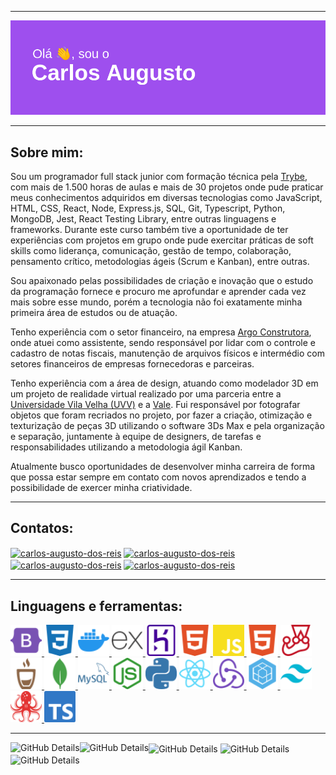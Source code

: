 ------------

![Imagem de cabeçalho com o texto "Olá, sou o Carlos Augusto](assets/header.png)

------------

<h2>Sobre mim:</h2>
<p>
Sou um programador full stack junior com formação técnica pela <a href="https://www.betrybe.com/"  target="blank">Trybe</a>, com mais de 1.500 horas de aulas e mais de 30 projetos onde pude praticar meus conhecimentos adquiridos em diversas tecnologias como JavaScript, HTML, CSS, React, Node, Express.js, SQL, Git, Typescript, Python, MongoDB, Jest, React Testing Library, entre outras linguagens e frameworks.
Durante este curso também tive a oportunidade de ter experiências com projetos em grupo onde pude exercitar práticas de soft skills como liderança, comunicação, gestão de tempo, colaboração, pensamento crítico, metodologias ágeis (Scrum e Kanban), entre outras.

Sou apaixonado pelas possibilidades de criação e inovação que o estudo da programação fornece e procuro me aprofundar e aprender cada vez mais sobre esse mundo, porém a tecnologia não foi exatamente minha primeira área de estudos ou de atuação.

Tenho experiência com o setor financeiro, na empresa <a href="https://argo.com.vc/"  target="blank">Argo Construtora</a>, onde atuei como assistente, sendo responsável por lidar com o controle e cadastro de notas fiscais, manutenção de arquivos físicos e intermédio com setores financeiros de empresas fornecedoras e parceiras.

Tenho experiência com a área de design, atuando como modelador 3D em um projeto de realidade virtual realizado por uma parceria entre a <a href="https://uvv.br/"  target="blank">Universidade Vila Velha (UVV)</a> e a <a href="https://www.vale.com/pt/"  target="blank">Vale</a>. Fui responsável por fotografar objetos que foram recriados no projeto, por fazer a criação, otimização e texturização de peças 3D utilizando o software 3Ds Max e pela organização e separação, juntamente à equipe de designers, de tarefas e responsabilidades utilizando a metodologia ágil Kanban.

Atualmente busco oportunidades de desenvolver minha carreira de forma que possa estar sempre em contato com novos aprendizados e tendo a possibilidade de exercer minha criatividade.
</p>

------------

<h2 align="left">Contatos:</h2>
<p align="left">
<a href="https://github.com/carlos-a-reis" target="blank"><img align="center" src="https://img.shields.io/badge/Github-gray?style=for-the-badge&logo=github" alt="carlos-augusto-dos-reis"/></a> <a href="https://linkedin.com/in/carlos-augusto-dos-reis" target="blank"><img align="center" src="https://img.shields.io/badge/LinkedIn-0077B5?style=for-the-badge&logo=linkedin&logoColor=white" alt="carlos-augusto-dos-reis"/></a> <a href="mailto:carlos.aug.dosreis@gmail.com" target="blank"><img align="center" src="https://img.shields.io/badge/Gmail-D14836?style=for-the-badge&logo=gmail&logoColor=white" alt="carlos-augusto-dos-reis"/></a> <a href="https://api.whatsapp.com/send/?phone=27992037517" target="blank"><img align="center" src="https://img.shields.io/badge/whatsApp-25D366?style=for-the-badge&logo=whatsapp&logoColor=white" alt="carlos-augusto-dos-reis"/></a>
</p>

------------

<h2 align="left">Linguagens e ferramentas:</h2>
<p align="left"> <a href="https://getbootstrap.com" target="_blank" rel="noreferrer"> <img src="/assets/bootstrap.svg" alt="bootstrap" width="50" height="50"/> </a> <a href="https://www.w3schools.com/css/" target="_blank" rel="noreferrer"> <img src="/assets/css.svg" alt="css3" width="50" height="50"/> </a> <a href="https://www.docker.com/" target="_blank" rel="noreferrer"> <img src="/assets/docker.svg" alt="docker" width="50" height="50"/> </a> <a href="https://expressjs.com" target="_blank" rel="noreferrer"> <img src="/assets/express.svg" alt="express" width="50" height="50"/> </a> <a href="https://heroku.com" target="_blank" rel="noreferrer"> <img src="/assets/heroku.svg" alt="heroku" width="50" height="50"/> </a> <a href="https://www.w3.org/html/" target="_blank" rel="noreferrer"> <img src="/assets/html.svg" alt="html5" width="50" height="50"/> </a> <a href="https://developer.mozilla.org/en-US/docs/Web/JavaScript" target="_blank" rel="noreferrer"> <img src="/assets/javascript.svg" alt="javascript" width="50" height="50"/> </a> <a href="https://www.w3.org/html/" target="_blank" rel="noreferrer"> <img src="/assets/html.svg" alt="html5" width="50" height="50"/> </a> <a href="https://jestjs.io/pt-BR/" target="_blank" rel="noreferrer"> <img src="/assets/jest.svg" alt="jest" width="50" height="50"/> </a> <a href="https://mochajs.org" target="_blank" rel="noreferrer"> <img src="/assets/mocha.svg" alt="mocha" width="50" height="50"/> </a> <a href="https://www.mongodb.com/" target="_blank" rel="noreferrer"> <img src="/assets/mongodb.svg" alt="mongodb" width="50" height="50"/> </a> <a href="https://www.mysql.com/" target="_blank" rel="noreferrer"> <img src="/assets/mysql.svg" alt="mysql" width="50" height="50"/> </a> <a href="https://nodejs.org" target="_blank" rel="noreferrer"> <img src="/assets/node.svg" alt="nodejs" width="50" height="50"/> </a> <a href="https://www.python.org/" target="_blank" rel="noreferrer"> <img src="/assets/python.svg" alt="python" width="50" height="50"/> </a> <a href="https://reactjs.org/" target="_blank" rel="noreferrer"> <img src="/assets/react.svg" alt="react" width="50" height="50"/> </a> <a href="https://redux.js.org" target="_blank" rel="noreferrer"> <img src="/assets/redux.svg" alt="redux" width="50" height="50"/> </a> <a href="https://sequelize.org/" target="_blank" rel="noreferrer"> <img src="/assets/sequelize.svg" alt="sequelize" width="50" height="50"/> </a> <a href="https://tailwindcss.com/" target="_blank" rel="noreferrer"> <img src="/assets/tailwind.svg" alt="tailwind" width="50" height="50"/> </a> <a href="https://testing-library.com/" target="_blank" rel="noreferrer"> <img src="/assets/testing_library.svg" alt="testing library" width="50" height="50"/> </a> <a href="https://www.typescriptlang.org/" target="_blank" rel="noreferrer"> <img src="/assets/typescript.svg" alt="typescript" width="50" height="50"/> </a> </p>

------------

<img align="left" alt="GitHub Details" src="http://github-profile-summary-cards.vercel.app/api/cards/repos-per-language?username=carlos-a-reis&theme=tokyonight"/>
<img align="center" alt="GitHub Details" src="http://github-profile-summary-cards.vercel.app/api/cards/most-commit-language?username=carlos-a-reis&theme=tokyonight"/>
<img align="left" alt="GitHub Details" src="http://github-profile-summary-cards.vercel.app/api/cards/stats?username=carlos-a-reis&theme=tokyonight"/>
<img align="center" alt="GitHub Details" src="http://github-profile-summary-cards.vercel.app/api/cards/productive-time?username=carlos-a-reis&theme=tokyonight&utcOffset=8"/>
<img align="center" alt="GitHub Details" src="http://github-profile-summary-cards.vercel.app/api/cards/profile-details?username=carlos-a-reis&theme=tokyonight"/>
